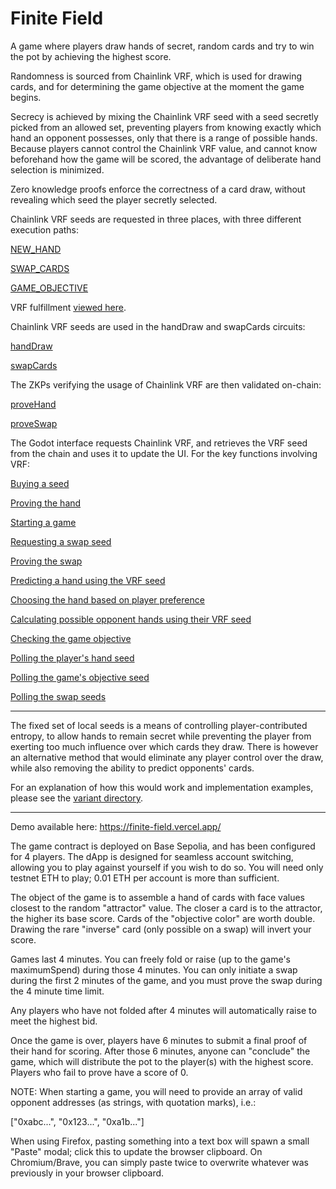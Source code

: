 # Finite Field

A game where players draw hands of secret, random cards and try to win the pot by achieving the highest score.  

Randomness is sourced from Chainlink VRF, which is used for drawing cards, and for determining the game objective at the moment the game begins.  

Secrecy is achieved by mixing the Chainlink VRF seed with a seed secretly picked from an allowed set, preventing players from knowing exactly which hand an opponent possesses, only that there is a range of possible hands.  Because players cannot control the Chainlink VRF value, and cannot know beforehand how the game will be scored, the advantage of deliberate hand selection is minimized.  

Zero knowledge proofs enforce the correctness of a card draw, without revealing which seed the player secretly selected.

Chainlink VRF seeds are requested in three places, with three different execution paths:

[NEW_HAND](https://github.com/Cactoidal/FiniteField/blob/9c69d61937812d00a7fc63231be14530d3ba183c/contracts/CardGame.sol#L88)

[SWAP_CARDS](https://github.com/Cactoidal/FiniteField/blob/9c69d61937812d00a7fc63231be14530d3ba183c/contracts/CardGame.sol#L328)

[GAME_OBJECTIVE](https://github.com/Cactoidal/FiniteField/blob/9c69d61937812d00a7fc63231be14530d3ba183c/contracts/CardGame.sol#L231)

VRF fulfillment [viewed here](https://github.com/Cactoidal/FiniteField/blob/9c69d61937812d00a7fc63231be14530d3ba183c/contracts/CardGame.sol#L151).


Chainlink VRF seeds are used in the handDraw and swapCards circuits:

[handDraw](https://github.com/Cactoidal/FiniteField/blob/9c69d61937812d00a7fc63231be14530d3ba183c/circuits/handDraw.circom#L33)

[swapCards](https://github.com/Cactoidal/FiniteField/blob/9c69d61937812d00a7fc63231be14530d3ba183c/circuits/swapCards.circom#L51)


The ZKPs verifying the usage of Chainlink VRF are then validated on-chain:

[proveHand](https://github.com/Cactoidal/FiniteField/blob/9c69d61937812d00a7fc63231be14530d3ba183c/contracts/CardGame.sol#L219)

[proveSwap](https://github.com/Cactoidal/FiniteField/blob/9c69d61937812d00a7fc63231be14530d3ba183c/contracts/CardGame.sol#L394)


The Godot interface requests Chainlink VRF, and retrieves the VRF seed from the chain and uses it to update the UI.  For the key functions involving VRF:

[Buying a seed](https://github.com/Cactoidal/FiniteField/blob/9c69d61937812d00a7fc63231be14530d3ba183c/FiniteField/scripts/Main.gd#L1021C6-L1021C14)

[Proving the hand](https://github.com/Cactoidal/FiniteField/blob/9c69d61937812d00a7fc63231be14530d3ba183c/FiniteField/scripts/Main.gd#L1041)

[Starting a game](https://github.com/Cactoidal/FiniteField/blob/9c69d61937812d00a7fc63231be14530d3ba183c/FiniteField/scripts/Main.gd#L1090)

[Requesting a swap seed](https://github.com/Cactoidal/FiniteField/blob/9c69d61937812d00a7fc63231be14530d3ba183c/FiniteField/scripts/Main.gd#L1139)

[Proving the swap](https://github.com/Cactoidal/FiniteField/blob/9c69d61937812d00a7fc63231be14530d3ba183c/FiniteField/scripts/Main.gd#L1166)

[Predicting a hand using the VRF seed](https://github.com/Cactoidal/FiniteField/blob/9c69d61937812d00a7fc63231be14530d3ba183c/FiniteField/scripts/Main.gd#L1393)

[Choosing the hand based on player preference](https://github.com/Cactoidal/FiniteField/blob/9c69d61937812d00a7fc63231be14530d3ba183c/FiniteField/scripts/Main.gd#L352)

[Calculating possible opponent hands using their VRF seed](https://github.com/Cactoidal/FiniteField/blob/9c69d61937812d00a7fc63231be14530d3ba183c/FiniteField/scripts/Main.gd#L1356)

[Checking the game objective](https://github.com/Cactoidal/FiniteField/blob/9c69d61937812d00a7fc63231be14530d3ba183c/FiniteField/scripts/Main.gd#L1472)

[Polling the player's hand seed](https://github.com/Cactoidal/FiniteField/blob/9c69d61937812d00a7fc63231be14530d3ba183c/FiniteField/scripts/Main.gd#L246)

[Polling the game's objective seed](https://github.com/Cactoidal/FiniteField/blob/9c69d61937812d00a7fc63231be14530d3ba183c/FiniteField/scripts/Main.gd#L528)

[Polling the swap seeds](https://github.com/Cactoidal/FiniteField/blob/9c69d61937812d00a7fc63231be14530d3ba183c/FiniteField/scripts/Main.gd#L600)


----
The fixed set of local seeds is a means of controlling player-contributed entropy, to allow hands to remain secret while preventing the player from exerting too much influence over which cards they draw.  There is however an alternative method that would eliminate any player control over the draw, while also removing the ability to predict opponents' cards.

For an explanation of how this would work and implementation examples, please see the [variant directory](https://github.com/Cactoidal/FiniteField/tree/main/variant).
____

Demo available here:
https://finite-field.vercel.app/

The game contract is deployed on Base Sepolia, and has been configured for 4 players.  The dApp is designed for seamless account switching, allowing you to play against yourself if you wish to do so.  You will need only testnet ETH to play; 0.01 ETH per account is more than sufficient.  

The object of the game is to assemble a hand of cards with face values closest to the random "attractor" value.  The closer a card is to the attractor, the higher its base score.  Cards of the "objective color" are worth double.  Drawing the rare "inverse" card (only possible on a swap) will invert your score.

Games last 4 minutes.  You can freely fold or raise (up to the game's maximumSpend) during those 4 minutes.  You can only initiate a swap during the first 2 minutes of the game, and you must prove the swap during the 4 minute time limit.  

Any players who have not folded after 4 minutes will automatically raise to meet the highest bid.  

Once the game is over, players have 6 minutes to submit a final proof of their hand for scoring.  After those 6 minutes, anyone can "conclude" the game, which will distribute the pot to the player(s) with the highest score.  Players who fail to prove have a score of 0.

NOTE:
When starting a game, you will need to provide an array of valid opponent addresses (as strings, with quotation marks), i.e.:

["0xabc...", "0x123...", "0xa1b..."]

When using Firefox, pasting something into a text box will spawn a small "Paste" modal; click this to update the browser clipboard.
On Chromium/Brave, you can simply paste twice to overwrite whatever was previously in your browser clipboard.
